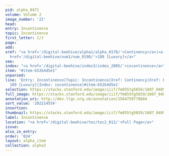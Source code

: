 ```yaml
---
pid: alpha_0471
volume: Volume 2
image_number: '22'
head:
entry: Incontinence
topic: Incontinence
first_letter: I/J
page:
add:
xref: "<a href='/digital-beehive/alpha1/alpha_0178/'>Continency</a>|<a href='/digital-beehive/alpha4/alpha_0717/'>Pleasure</a>|<a
  href='/digital-beehive/num1/num_0198/'>189 [Luxury]</a>"
see:
index: "<a href='/digital-beehive/index3/index_2005/'>incontinence</a>"
item: "#item-b52b4d5e1"
unparsed:
line: 'Entry: Incontinence|Topic: Incontinence|Xref: Continency|Xref: Pleasure|Xref:
  189 [Luxury]|Index: incontinence|#item-b52b4d5e1'
selection: https://stacks.stanford.edu/image/iiif/fm855tg5659/1607_0489/751,4554,2939,243/full/0/default.jpg
full_image: https://stacks.stanford.edu/image/iiif/fm855tg5659/1607_0489/full/full/0/default.jpg
annotation_uri: http://dev.llgc.org.uk/annotation/1564759778604
sort_value: '202214554'
insertion:
thumbnail: https://stacks.stanford.edu/image/iiif/fm855tg5659/1607_0489/751,4554,600,180/250,/0/default.jpg
label: Incontinence
location: "<a href='/digital-beehive/toc/toc2_012/'>Full Page</a>"
issue:
also_in_entry:
order: '024'
layout: alpha_item
collection: alpha3
---
```


